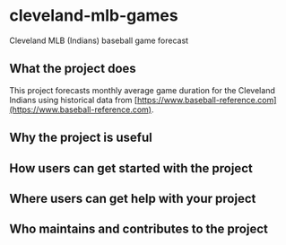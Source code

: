 # cleveland-mlb-games

Cleveland MLB (Indians) baseball game forecast

## What the project does

This project forecasts monthly average game duration for the Cleveland Indians using historical data from [https://www.baseball-reference.com](https://www.baseball-reference.com).

## Why the project is useful
## How users can get started with the project
## Where users can get help with your project
## Who maintains and contributes to the project